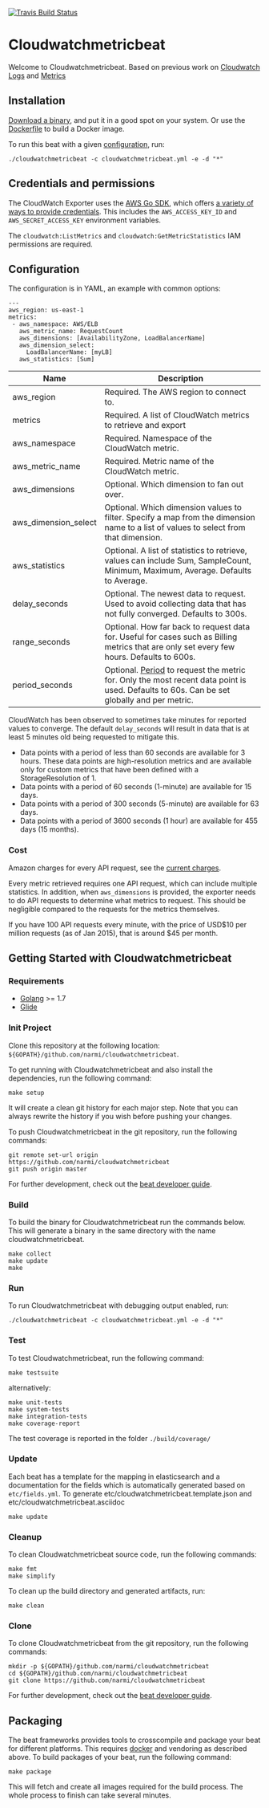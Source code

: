 [![Travis Build Status](https://travis-ci.org/narmitech/cloudwatchmetricbeat.svg?branch=master)](https://travis-ci.org/narmitech/cloudwatchmetricbeat)

# Cloudwatchmetricbeat

Welcome to Cloudwatchmetricbeat. Based on previous work on [Cloudwatch Logs](https://github.com/e-travel/cloudwatchlogsbeat) and [Metrics](https://github.com/Technofy/cloudwatch_exporter)

## Installation

[Download a binary](https://github.com/narmi/cloudwatchmetricbeat/releases), and put it in a good spot on your system. Or use the [Dockerfile](Dockerfile) to build a Docker image.

To run this beat with a given [configuration](#configuration), run:

```
./cloudwatchmetricbeat -c cloudwatchmetricbeat.yml -e -d "*"
```


## Credentials and permissions

The CloudWatch Exporter uses the
[AWS Go SDK](http://docs.aws.amazon.com/sdk-for-go/v1/developer-guide/welcome.html),
which offers [a variety of ways to provide credentials](http://docs.aws.amazon.com/sdk-for-go/v1/developer-guide/sessions.html#creating-sessions).
This includes the `AWS_ACCESS_KEY_ID` and `AWS_SECRET_ACCESS_KEY` environment
variables.

The `cloudwatch:ListMetrics` and `cloudwatch:GetMetricStatistics` IAM permissions are required.

## Configuration

The configuration is in YAML, an example with common options:
```
---
aws_region: us-east-1
metrics:
 - aws_namespace: AWS/ELB
   aws_metric_name: RequestCount
   aws_dimensions: [AvailabilityZone, LoadBalancerName]
   aws_dimension_select:
     LoadBalancerName: [myLB]
   aws_statistics: [Sum]
```

Name     | Description
---------|------------
aws_region   | Required. The AWS region to connect to.
metrics  | Required. A list of CloudWatch metrics to retrieve and export
aws_namespace  | Required. Namespace of the CloudWatch metric.
aws_metric_name  | Required. Metric name of the CloudWatch metric.
aws_dimensions | Optional. Which dimension to fan out over.
aws_dimension_select | Optional. Which dimension values to filter. Specify a map from the dimension name to a list of values to select from that dimension.
aws_statistics | Optional. A list of statistics to retrieve, values can include Sum, SampleCount, Minimum, Maximum, Average. Defaults to Average.
delay_seconds | Optional. The newest data to request. Used to avoid collecting data that has not fully converged. Defaults to 300s.
range_seconds | Optional. How far back to request data for. Useful for cases such as Billing metrics that are only set every few hours. Defaults to 600s.
period_seconds | Optional. [Period](http://docs.aws.amazon.com/AmazonCloudWatch/latest/DeveloperGuide/cloudwatch_concepts.html#CloudWatchPeriods) to request the metric for. Only the most recent data point is used. Defaults to 60s. Can be set globally and per metric.


CloudWatch has been observed to sometimes take minutes for reported values to
converge. The default `delay_seconds` will result in data that is at least 5
minutes old being requested to mitigate this.

* Data points with a period of less than 60 seconds are available for
3 hours. These data points are high-resolution metrics and are available
only for custom metrics that have been defined with a StorageResolution
of 1.
* Data points with a period of 60 seconds (1-minute) are available for
15 days.
* Data points with a period of 300 seconds (5-minute) are available for
63 days.
* Data points with a period of 3600 seconds (1 hour) are available for
455 days (15 months).

### Cost

Amazon charges for every API request, see the [current charges](http://aws.amazon.com/cloudwatch/pricing/).

Every metric retrieved requires one API request, which can include multiple
statistics. In addition, when `aws_dimensions` is provided, the exporter needs
to do API requests to determine what metrics to request. This should be
negligible compared to the requests for the metrics themselves.

If you have 100 API requests every minute, with the price of USD$10 per million
requests (as of Jan 2015), that is around $45 per month.

## Getting Started with Cloudwatchmetricbeat

### Requirements

* [Golang](https://golang.org/dl/) >= 1.7
* [Glide](https://github.com/Masterminds/glide)

### Init Project

Clone this repository at the following location: `${GOPATH}/github.com/narmi/cloudwatchmetricbeat`.

To get running with Cloudwatchmetricbeat and also install the
dependencies, run the following command:

```
make setup
```

It will create a clean git history for each major step. Note that you can always rewrite the history if you wish before pushing your changes.

To push Cloudwatchmetricbeat in the git repository, run the following commands:

```
git remote set-url origin https://github.com/narmi/cloudwatchmetricbeat
git push origin master
```

For further development, check out the [beat developer guide](https://www.elastic.co/guide/en/beats/libbeat/current/new-beat.html).

### Build

To build the binary for Cloudwatchmetricbeat run the commands below. This will generate a binary in the same directory with the name cloudwatchmetricbeat.

```
make collect
make update
make
```


### Run

To run Cloudwatchmetricbeat with debugging output enabled, run:

```
./cloudwatchmetricbeat -c cloudwatchmetricbeat.yml -e -d "*"
```


### Test

To test Cloudwatchmetricbeat, run the following command:

```
make testsuite
```

alternatively:
```
make unit-tests
make system-tests
make integration-tests
make coverage-report
```

The test coverage is reported in the folder `./build/coverage/`

### Update

Each beat has a template for the mapping in elasticsearch and a documentation for the fields which is automatically generated based on `etc/fields.yml`.
To generate etc/cloudwatchmetricbeat.template.json and etc/cloudwatchmetricbeat.asciidoc

```
make update
```


### Cleanup

To clean  Cloudwatchmetricbeat source code, run the following commands:

```
make fmt
make simplify
```

To clean up the build directory and generated artifacts, run:

```
make clean
```


### Clone

To clone Cloudwatchmetricbeat from the git repository, run the following commands:

```
mkdir -p ${GOPATH}/github.com/narmi/cloudwatchmetricbeat
cd ${GOPATH}/github.com/narmi/cloudwatchmetricbeat
git clone https://github.com/narmi/cloudwatchmetricbeat
```


For further development, check out the [beat developer guide](https://www.elastic.co/guide/en/beats/libbeat/current/new-beat.html).


## Packaging

The beat frameworks provides tools to crosscompile and package your beat for different platforms. This requires [docker](https://www.docker.com/) and vendoring as described above. To build packages of your beat, run the following command:

```
make package
```

This will fetch and create all images required for the build process. The whole process to finish can take several minutes.
